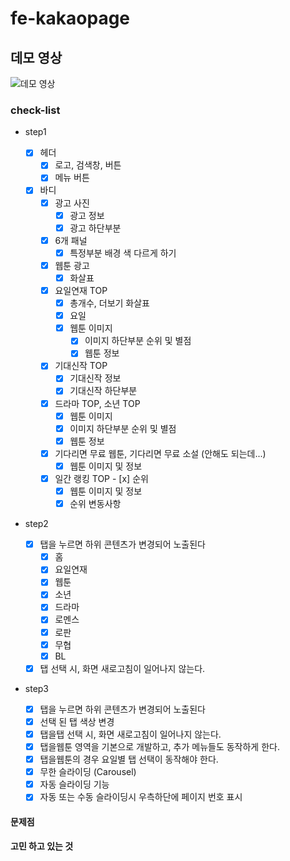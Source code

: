 # fe-kakaopage

## 데모 영상

![데모 영상](https://user-images.githubusercontent.com/93566353/155255272-c0133857-1700-4dcb-8219-f3f7b5c5d456.gif)

### check-list

- step1

  - [x] 헤더
    - [x] 로고, 검색창, 버튼
    - [x] 메뉴 버튼
  - [x] 바디
    - [x] 광고 사진
      - [x] 광고 정보
      - [x] 광고 하단부분
    - [x] 6개 패널
      - [x] 특정부분 배경 색 다르게 하기
    - [x] 웹툰 광고
      - [x] 화살표
    - [x] 요일연재 TOP
      - [x] 총개수, 더보기 화살표
      - [x] 요일
      - [x] 웹툰 이미지
        - [x] 이미지 하단부분 순위 및 별점
        - [x] 웹툰 정보
    - [x] 기대신작 TOP
      - [x] 기대신작 정보
      - [x] 기대신작 하단부분
    - [x] 드라마 TOP, 소년 TOP
      - [x] 웹툰 이미지
      - [x] 이미지 하단부분 순위 및 별점
      - [x] 웹툰 정보
    - [x] 기다리면 무료 웹툰, 기다리면 무료 소설 (안해도 되는데...)
      - [x] 웹툰 이미지 및 정보
    - [x] 일간 랭킹 TOP - [x] 순위
      - [x] 웹툰 이미지 및 정보
      - [x] 순위 변동사항

- step2
  - [x] 탭을 누르면 하위 콘텐츠가 변경되어 노출된다
    - [x] 홈
    - [x] 요일연재
    - [x] 웹툰
    - [x] 소년
    - [x] 드라마
    - [x] 로멘스
    - [x] 로판
    - [x] 무협
    - [x] BL
  - [x] 탭 선택 시, 화면 새로고침이 일어나지 않는다.
- step3
  - [x] 탭을 누르면 하위 콘텐츠가 변경되어 노출된다
  - [x] 선택 된 탭 색상 변경
  - [x] 탭을탭 선택 시, 화면 새로고침이 일어나지 않는다.
  - [x] 탭을웹툰 영역을 기본으로 개발하고, 추가 메뉴들도 동작하게 한다.
  - [x] 탭을웹툰의 경우 요일별 탭 선택이 동작해야 한다.
  - [x] 무한 슬라이딩 (Carousel)
  - [x] 자동 슬라이딩 기능
  - [x] 자동 또는 수동 슬라이딩시 우측하단에 페이지 번호 표시

#### 문제점

#### 고민 하고 있는 것
